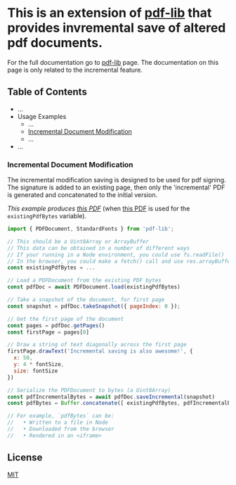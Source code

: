 # This is an extension of [pdf-lib](https://www.npmjs.com/package/pdf-lib) that provides invremental save of altered pdf documents. 

For the full documentation go to [pdf-lib](https://www.npmjs.com/package/pdf-lib) page. The documentation on this page is only related to the incremental feature.

## Table of Contents

- ...
- Usage Examples
  - ...
  - [Incremental Document Modification](#incremental-document-modification)
  - ...
- ...



### Incremental Document Modification

The incremental modification saving is designed to be used for pdf signing. The signature is added to an existing page, then only the 'incremental' PDF is generated and concatenated to the initial version.

_This example produces [this PDF](assets/pdfs/examples/incremental_document_modification.pdf)_ (when [this PDF](assets/pdfs/simple.pdf) is used for the `existingPdfBytes` variable).

<!-- prettier-ignore -->
```js
import { PDFDocument, StandardFonts } from 'pdf-lib';

// This should be a Uint8Array or ArrayBuffer
// This data can be obtained in a number of different ways
// If your running in a Node environment, you could use fs.readFile()
// In the browser, you could make a fetch() call and use res.arrayBuffer()
const existingPdfBytes = ...

// Load a PDFDocument from the existing PDF bytes
const pdfDoc = await PDFDocument.load(existingPdfBytes)

// Take a snapshot of the document, for first page
const snapshot = pdfDoc.takeSnapshot({ pageIndex: 0 });

// Get the first page of the document
const pages = pdfDoc.getPages()
const firstPage = pages[0]

// Draw a string of text diagonally across the first page
firstPage.drawText('Incremental saving is also awesome!', {
  x: 50,
  y: 4 * fontSize,
  size: fontSize
})

// Serialize the PDFDocument to bytes (a Uint8Array)
const pdfIncrementalBytes = await pdfDoc.saveIncremental(snapshot)
const pdfBytes = Buffer.concatenate([ existingPdfBytes, pdfIncrementalBytes ])

// For example, `pdfBytes` can be:
//   • Written to a file in Node
//   • Downloaded from the browser
//   • Rendered in an <iframe>
```

## License

[MIT](LICENSE.md)
